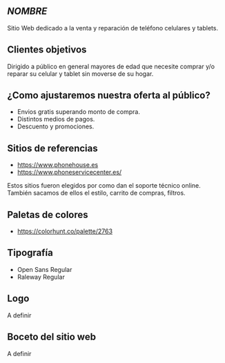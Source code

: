 ## ***NOMBRE***

Sitio Web dedicado a la venta y reparación de teléfono celulares y tablets. 

## **Clientes objetivos**

Dirigido a público en general mayores de edad que necesite comprar y/o reparar su celular y tablet sin moverse de su hogar.

## **¿Como ajustaremos nuestra oferta al público?**

 - Envios gratis superando monto de compra.
 - Distintos medios de pagos.
 - Descuento y promociones.

## **Sitios de referencias**

 - https://www.phonehouse.es
 - https://www.phoneservicecenter.es/
 
Estos sitios fueron elegidos por como dan el soporte técnico online. También sacamos de ellos el estilo, carrito de compras, filtros.

## **Paletas de colores**

 - https://colorhunt.co/palette/2763

## **Tipografía**

 - Open Sans Regular
 - Raleway Regular

## **Logo**

A definir

## **Boceto del sitio web**

A definir
